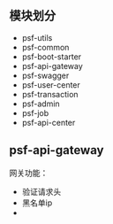 ## 模块划分
- psf-utils
- psf-common
- psf-boot-starter
- psf-api-gateway
- psf-swagger
- psf-user-center
- psf-transaction
- psf-admin
- psf-job
- psf-api-center

## psf-api-gateway

网关功能：

- 验证请求头
- 黑名单ip
- 

